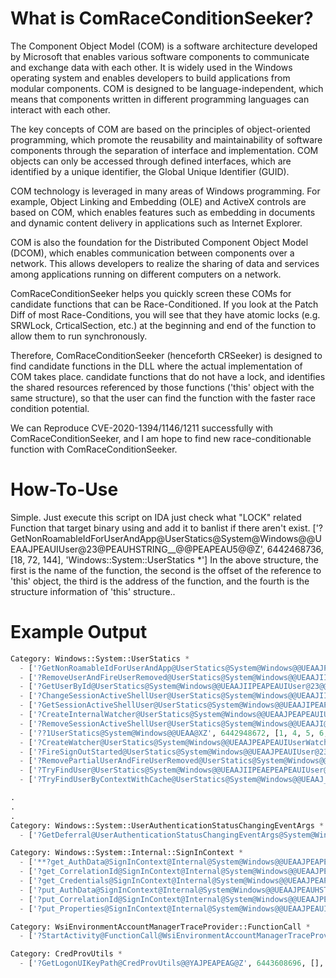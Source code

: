 # What is ComRaceConditionSeeker?
The Component Object Model (COM) is a software architecture developed by Microsoft that enables various software components to communicate and exchange data with each other. It is widely used in the Windows operating system and enables developers to build applications from modular components. COM is designed to be language-independent, which means that components written in different programming languages can interact with each other.

The key concepts of COM are based on the principles of object-oriented programming, which promote the reusability and maintainability of software components through the separation of interface and implementation. COM objects can only be accessed through defined interfaces, which are identified by a unique identifier, the Global Unique Identifier (GUID).

COM technology is leveraged in many areas of Windows programming. For example, Object Linking and Embedding (OLE) and ActiveX controls are based on COM, which enables features such as embedding in documents and dynamic content delivery in applications such as Internet Explorer.

COM is also the foundation for the Distributed Component Object Model (DCOM), which enables communication between components over a network. This allows developers to realize the sharing of data and services among applications running on different computers on a network.

ComRaceConditionSeeker helps you quickly screen these COMs for candidate functions that can be Race-Conditioned. If you look at the Patch Diff of most Race-Conditions, you will see that they have atomic locks (e.g. SRWLock, CrticalSection, etc.) at the beginning and end of the function to allow them to run synchronously.

Therefore, ComRaceConditionSeeker (henceforth CRSeeker) is designed to find candidate functions in the DLL where the actual implementation of COM takes place.
candidate functions that do not have a lock, and identifies the shared resources referenced by those functions ('this' object with the same structure), so that the user can find the function with the faster race condition potential.

We can Reproduce CVE-2020-1394/1146/1211 successfully with ComRaceConditionSeeker, and I am hope to find new race-conditionable function with ComRaceConditionSeeker.

# How-To-Use
Simple. Just execute this script on IDA
just check what "LOCK" related Function that target binary using and add it to banlist if there aren't exist.
['?GetNonRoamableIdForUserAndApp@UserStatics@System@Windows@@UEAAJPEAUIUser@23@PEAUHSTRING__@@PEAPEAU5@@Z', 6442468736, [18, 72, 144], 'Windows::System::UserStatics *']
In the above structure, the first is the name of the function, the second is the offset of the reference to 'this' object, the third is the address of the function, and the fourth is the structure information of 'this' structure..

# Example Output
```python
Category: Windows::System::UserStatics *
  - ['?GetNonRoamableIdForUserAndApp@UserStatics@System@Windows@@UEAAJPEAUIUser@23@PEAUHSTRING__@@PEAPEAU5@@Z', 6442468736, [18, 72, 144], 'Windows::System::UserStatics *']
  - ['?RemoveUserAndFireUserRemoved@UserStatics@System@Windows@@UEAAJII@Z', 6442492416, [6, 14, 18, 20, 27, 35, 44, 72, 88, 112, 144, 160, 176, 216, 240, 280, 296, 360, 384], 'Windows::System::UserStatics *']
  - ['?GetUserById@UserStatics@System@Windows@@UEAAJIIPEAPEAUIUser@23@@Z', 6442494496, [14, 16, 72, 112, 128], 'Windows::System::UserStatics *']
  - ['?ChangeSessionActiveShellUser@UserStatics@System@Windows@@UEAAJII@Z', 6442496944, [56], 'Windows::System::UserStatics *']
  - ['?GetSessionActiveShellUser@UserStatics@System@Windows@@UEAAJIPEAPEAUIUser@23@@Z', 6442510688, [27, 176, 216], 'Windows::System::UserStatics *']
  - ['?CreateInternalWatcher@UserStatics@System@Windows@@UEAAJPEAPEAUIUserWatcher@23@@Z', 6442518672, [312, 384], 'Windows::System::UserStatics *']
  - ['?RemoveSessionActiveShellUser@UserStatics@System@Windows@@UEAAJI@Z', 6442587520, [176, 216], 'Windows::System::UserStatics *']
  - ['??1UserStatics@System@Windows@@UEAA@XZ', 6442948672, [1, 4, 5, 6, 7, 21, 23, 25, 27, 34, 42, 44, 51, 52, 53, 54, 55, 56, 57, 128, 168, 184, 200, 216, 232, 296, 336, 352, 368], 'Windows::System::UserStatics *']
  - ['?CreateWatcher@UserStatics@System@Windows@@UEAAJPEAPEAUIUserWatcher@23@@Z', 6442958384, [328, 376], 'Windows::System::UserStatics *']
  - ['?FireSignOutStarted@UserStatics@System@Windows@@UEAAJPEAUIUser@23@EPEAPEAUIUserAuthenticationStatusChangingEventArgs@23@@Z', 6442965184, [45, 46, 48, 49, 312, 360, 384], 'Windows::System::UserStatics *']
  - ['?RemovePartialUserAndFireUserRemoved@UserStatics@System@Windows@@UEAAJII@Z', 6442978240, [16, 20, 44, 72, 160, 384], 'Windows::System::UserStatics *']
  - ['?TryFindUser@UserStatics@System@Windows@@UEAAJIIPEAEPEAPEAUIUser@23@@Z', 6442981648, [14, 16, 72], 'Windows::System::UserStatics *']
  - ['?TryFindUserByContextWithCache@UserStatics@System@Windows@@UEAAJ_KPEAPEAUIUser@23@@Z', 6442982848, [20, 72, 160], 'Windows::System::UserStatics *']

.
.
.
Category: Windows::System::UserAuthenticationStatusChangingEventArgs *
  - ['?GetDeferral@UserAuthenticationStatusChangingEventArgs@System@Windows@@UEAAJPEAPEAUIUserAuthenticationStatusChangeDeferral@23@@Z', 6443400416, [2, 15, 80], 'Windows::System::UserAuthenticationStatusChangingEventArgs *']

Category: Windows::System::Internal::SignInContext *
  - ['**?get_AuthData@SignInContext@Internal@System@Windows@@UEAAJPEAPEAUHSTRING__@@@Z**', 6443452176, [10, 15, 80], 'Windows::System::Internal::SignInContext *']
  - ['?get_CorrelationId@SignInContext@Internal@System@Windows@@UEAAJPEAPEAUHSTRING__@@@Z', 6443452384, [8, 16, 64], 'Windows::System::Internal::SignInContext *']
  - ['?get_Credentials@SignInContext@Internal@System@Windows@@UEAAJPEAPEAUICredentialSerialization@234@@Z', 6443452592, [10, 16, 80], 'Windows::System::Internal::SignInContext *']
  - ['?put_AuthData@SignInContext@Internal@System@Windows@@UEAAJPEAUHSTRING__@@@Z', 6443453216, [10, 15, 80], 'Windows::System::Internal::SignInContext *']
  - ['?put_CorrelationId@SignInContext@Internal@System@Windows@@UEAAJPEAUHSTRING__@@@Z', 6443453376, [8, 16, 64], 'Windows::System::Internal::SignInContext *']
  - ['?put_Properties@SignInContext@Internal@System@Windows@@UEAAJPEAUIPropertySet@Collections@Foundation@4@@Z', 6443453680, [10, 17], 'Windows::System::Internal::SignInContext *']

Category: WsiEnvironmentAccountManagerTraceProvider::FunctionCall *
  - ['?StartActivity@FunctionCall@WsiEnvironmentAccountManagerTraceProvider@@QEAAXXZ', 6443602172, [6, 8], 'WsiEnvironmentAccountManagerTraceProvider::FunctionCall *']

Category: CredProvUtils *
  - ['?GetLogonUIKeyPath@CredProvUtils@@YAJPEAPEAG@Z', 6443608696, [], 'CredProvUtils *']
```
